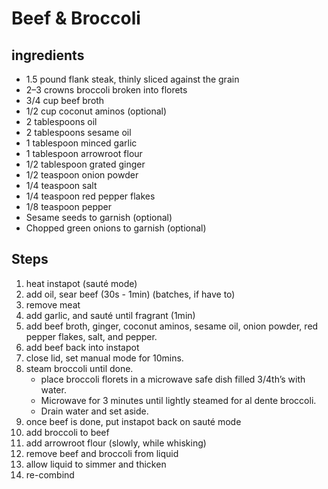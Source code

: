 # Beef & Broccoli



## ingredients
* 1.5 pound flank steak, thinly sliced against the grain
* 2–3 crowns broccoli broken into florets
* 3/4 cup beef broth
* 1/2 cup coconut aminos (optional)
* 2 tablespoons oil 
* 2 tablespoons sesame oil
* 1 tablespoon minced garlic
* 1 tablespoon arrowroot flour 
* 1/2 tablespoon grated ginger
* 1/2 teaspoon onion powder
* 1/4 teaspoon salt
* 1/4 teaspoon red pepper flakes
* 1/8 teaspoon pepper
* Sesame seeds to garnish (optional)
* Chopped green onions to garnish (optional)


## Steps
1. heat instapot (sauté mode)
2. add oil, sear beef (30s - 1min) (batches, if have to)
3. remove meat
4. add garlic, and sauté until fragrant (1min)
5. add beef broth, ginger, coconut aminos, sesame oil, onion powder, red pepper flakes, salt, and pepper.
6. add beef back into instapot
7. close lid, set manual mode for 10mins.
8. steam broccoli until done.
    * place broccoli florets in a microwave safe dish filled 3/4th’s with water. 
    * Microwave for 3 minutes until lightly steamed for al dente broccoli. 
    * Drain water and set aside.
9. once beef is done, put instapot back on sauté mode
10. add broccoli to beef
11. add arrowroot flour (slowly, while whisking)
12. remove beef and broccoli from liquid
13. allow liquid to simmer and thicken
14. re-combind 

